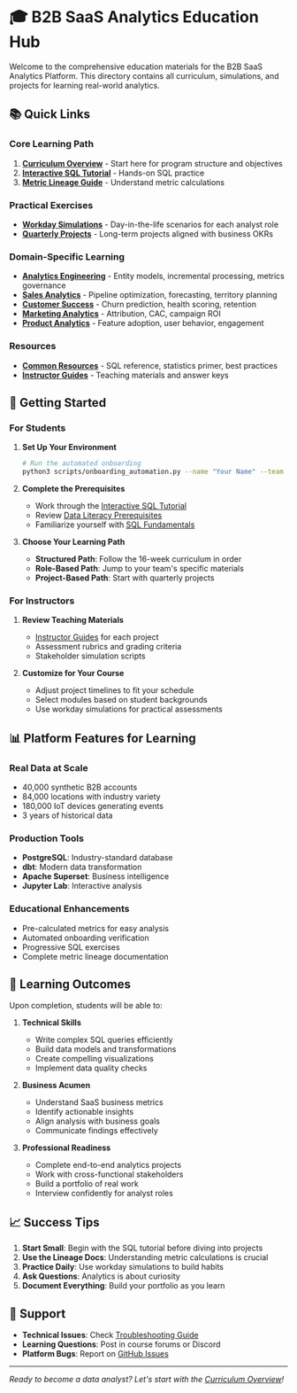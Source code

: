 # 🎓 B2B SaaS Analytics Education Hub

Welcome to the comprehensive education materials for the B2B SaaS Analytics Platform. This directory contains all curriculum, simulations, and projects for learning real-world analytics.

## 📚 Quick Links

### Core Learning Path
1. **[Curriculum Overview](curriculum_overview.md)** - Start here for program structure and objectives
2. **[Interactive SQL Tutorial](/docs/onboarding/common/interactive-sql-tutorial.md)** - Hands-on SQL practice
3. **[Metric Lineage Guide](/docs/onboarding/common/metric-lineage.md)** - Understand metric calculations

### Practical Exercises
- **[Workday Simulations](workday-simulations/)** - Day-in-the-life scenarios for each analyst role
- **[Quarterly Projects](quarterly-projects/)** - Long-term projects aligned with business OKRs

### Domain-Specific Learning
- **[Analytics Engineering](analytics_engineering/)** - Entity models, incremental processing, metrics governance
- **[Sales Analytics](sales/)** - Pipeline optimization, forecasting, territory planning
- **[Customer Success](customer_success/)** - Churn prediction, health scoring, retention
- **[Marketing Analytics](marketing/)** - Attribution, CAC, campaign ROI
- **[Product Analytics](product_analytics/)** - Feature adoption, user behavior, engagement

### Resources
- **[Common Resources](common_resources/)** - SQL reference, statistics primer, best practices
- **[Instructor Guides](instructor_guides/)** - Teaching materials and answer keys

## 🚀 Getting Started

### For Students

1. **Set Up Your Environment**
   ```bash
   # Run the automated onboarding
   python3 scripts/onboarding_automation.py --name "Your Name" --team "Your Team"
   ```

2. **Complete the Prerequisites**
   - Work through the [Interactive SQL Tutorial](/docs/onboarding/common/interactive-sql-tutorial.md)
   - Review [Data Literacy Prerequisites](common_resources/data_literacy_prerequisites.md)
   - Familiarize yourself with [SQL Fundamentals](common_resources/sql_fundamentals_reference.md)

3. **Choose Your Learning Path**
   - **Structured Path**: Follow the 16-week curriculum in order
   - **Role-Based Path**: Jump to your team's specific materials
   - **Project-Based Path**: Start with quarterly projects

### For Instructors

1. **Review Teaching Materials**
   - [Instructor Guides](instructor_guides/) for each project
   - Assessment rubrics and grading criteria
   - Stakeholder simulation scripts

2. **Customize for Your Course**
   - Adjust project timelines to fit your schedule
   - Select modules based on student backgrounds
   - Use workday simulations for practical assessments

## 📊 Platform Features for Learning

### Real Data at Scale
- 40,000 synthetic B2B accounts
- 84,000 locations with industry variety
- 180,000 IoT devices generating events
- 3 years of historical data

### Production Tools
- **PostgreSQL**: Industry-standard database
- **dbt**: Modern data transformation
- **Apache Superset**: Business intelligence
- **Jupyter Lab**: Interactive analysis

### Educational Enhancements
- Pre-calculated metrics for easy analysis
- Automated onboarding verification
- Progressive SQL exercises
- Complete metric lineage documentation

## 🎯 Learning Outcomes

Upon completion, students will be able to:

1. **Technical Skills**
   - Write complex SQL queries efficiently
   - Build data models and transformations
   - Create compelling visualizations
   - Implement data quality checks

2. **Business Acumen**
   - Understand SaaS business metrics
   - Identify actionable insights
   - Align analysis with business goals
   - Communicate findings effectively

3. **Professional Readiness**
   - Complete end-to-end analytics projects
   - Work with cross-functional stakeholders
   - Build a portfolio of real work
   - Interview confidently for analyst roles

## 📈 Success Tips

1. **Start Small**: Begin with the SQL tutorial before diving into projects
2. **Use the Lineage Docs**: Understanding metric calculations is crucial
3. **Practice Daily**: Use workday simulations to build habits
4. **Ask Questions**: Analytics is about curiosity
5. **Document Everything**: Build your portfolio as you learn

## 🤝 Support

- **Technical Issues**: Check [Troubleshooting Guide](/docs/TROUBLESHOOTING.md)
- **Learning Questions**: Post in course forums or Discord
- **Platform Bugs**: Report on [GitHub Issues](https://github.com/yourusername/data-platform/issues)

---

*Ready to become a data analyst? Let's start with the [Curriculum Overview](curriculum_overview.md)!*